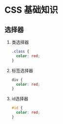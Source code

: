 # CSS 基础知识

## 选择器

1. 类选择器

   ```css
   .class {
     color: red;
   }
   ```
2. 标签选择器
    
   ```css
   div {
     color: red;
   }
   ```
3. id选择器

    ```css
    #id {
      color: red;
    }
    ```